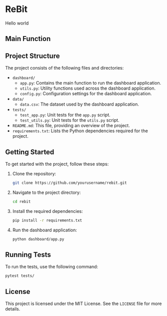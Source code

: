 # ReBit

Hello world
## Main Function

## Project Structure

The project consists of the following files and directories:

- `dashboard/`
    - `app.py`: Contains the main function to run the dashboard application.
    - `utils.py`: Utility functions used across the dashboard application.
    - `config.py`: Configuration settings for the dashboard application.
- `data/`
    - `data.csv`: The dataset used by the dashboard application.
- `tests/`
    - `test_app.py`: Unit tests for the `app.py` script.
    - `test_utils.py`: Unit tests for the `utils.py` script.
- `README.md`: This file, providing an overview of the project.
- `requirements.txt`: Lists the Python dependencies required for the project.

## Getting Started

To get started with the project, follow these steps:

1. Clone the repository:
     ```sh
     git clone https://github.com/yourusername/rebit.git
     ```
2. Navigate to the project directory:
     ```sh
     cd rebit
     ```
3. Install the required dependencies:
     ```sh
     pip install -r requirements.txt
     ```
4. Run the dashboard application:
     ```sh
     python dashboard/app.py
     ```

## Running Tests

To run the tests, use the following command:
```sh
pytest tests/
```

## License

This project is licensed under the MIT License. See the `LICENSE` file for more details.
